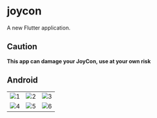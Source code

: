 # joycon

A new Flutter application.

## Caution

**This app can damage your JoyCon, use at your own risk**

## Android

|   |   |   |
|---|---|---|
|![1](https://github.com/mumumusuc/joycon-toolkit/blob/android/sample/Screenshot_20200303-005033.png)  | ![2](https://github.com/mumumusuc/joycon-toolkit/blob/android/sample/Screenshot_20200303-005050.png) | ![3](https://github.com/mumumusuc/joycon-toolkit/blob/android/sample/Screenshot_20200303-005111.png) |
|![4](https://github.com/mumumusuc/joycon-toolkit/blob/android/sample/Screenshot_20200303-005140.png)  | ![5](https://github.com/mumumusuc/joycon-toolkit/blob/android/sample/Screenshot_20200303-005612.png) | ![6](https://github.com/mumumusuc/joycon-toolkit/blob/android/sample/Screenshot_20200303-005659.png) |
